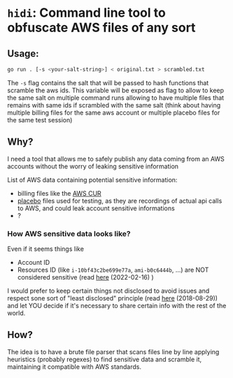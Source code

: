 # `hidi`: Command line tool to obfuscate AWS files of any sort

## Usage:

```bash
go run . [-s <your-salt-string>] < original.txt > scrambled.txt
```

The `-s` flag contains the salt that will be passed to hash functions that
scramble the aws ids. This variable will be exposed as flag to allow to keep the
same salt on multiple command runs allowing to have multiple files that remains
with same ids if scrambled with the same salt (think about having multiple
billing files for the same aws account or multiple placebo files for the same
test session)

## Why?

I need a tool that allows me to safely publish any data coming from an AWS
accounts without the worry of leaking sensitive information

List of AWS data containing potential sensitive information:

- billing files like the
  [AWS CUR](https://docs.aws.amazon.com/cur/latest/userguide/what-is-cur.html)
- [placebo](https://github.com/garnaat/placebo) files used for testing, as they
  are recordings of actual api calls to AWS, and could leak account sensitive
  informations
- ?

### How AWS sensitive data looks like?

Even if it seems things like

- Account ID
- Resources ID (like `i-10bf43c2be699e77a`, `ami-b0c6444b`, ...) are NOT
  considered sensitive (read
  [here](https://www.lastweekinaws.com/blog/are-aws-account-ids-sensitive-information/)
  (2022-02-16) )

I would prefer to keep certain things not disclosed to avoid issues and respect
sone sort of "least disclosed" principle (read
[here](https://rhinosecuritylabs.com/aws/assume-worst-aws-assume-role-enumeration/)
(2018-08-29)) and let YOU decide if it's necessary to share certain info with
the rest of the world.

## How?

The idea is to have a brute file parser that scans files line by line applying
heuristics (probably regexes) to find sensitive data and scramble it,
maintaining it compatible with AWS standards.
